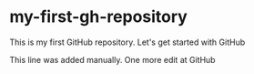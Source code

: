 # my-first-gh-repository
This is my first GitHub repository. Let's get started with GitHub

This line was added manually. One more edit at GitHub

